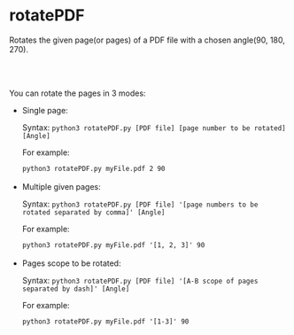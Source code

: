 <h1>rotatePDF</h1>

<p>Rotates the given page(or pages) of a PDF file with a chosen angle(90, 180, 270).</p> <br><br>
<p>You can rotate the pages in 3 modes:</p>
<ul>
  <li>Single page:
  <p>Syntax: <code>python3 rotatePDF.py [PDF file] [page number to be rotated] [Angle]</code></p>
  <p>For example: </p>
  <code>python3 rotatePDF.py myFile.pdf 2 90</code></li><br>
  <li>Multiple given pages:
  <p>Syntax: <code>python3 rotatePDF.py [PDF file] '[page numbers to be rotated separated by comma]' [Angle]</code></p>
  <p>For example: </p>
  <code>python3 rotatePDF.py myFile.pdf '[1, 2, 3]' 90</code></li><br>
  <li>Pages scope to be rotated:
  <p>Syntax: <code>python3 rotatePDF.py [PDF file] '[A-B scope of pages separated by dash]' [Angle]</code></p>
  <p>For example: </p>
  <code>python3 rotatePDF.py myFile.pdf '[1-3]' 90</code></li>
</ul>
